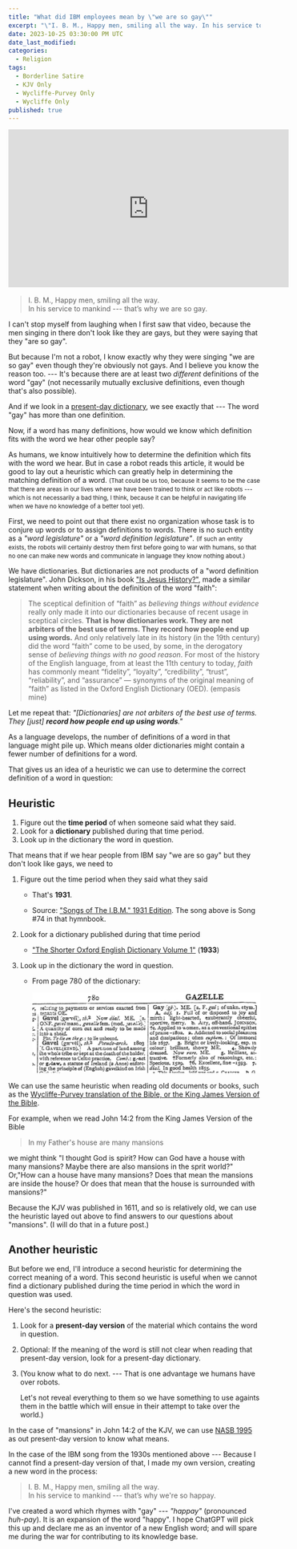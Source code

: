 ```yaml
---
title: "What did IBM employees mean by \"we are so gay\""
excerpt: "\"I. B. M., Happy men, smiling all the way. In his service to mankind — that’s why we are so gay.\""
date: 2023-10-25 03:30:00 PM UTC
date_last_modified:
categories:
  - Religion
tags:
  - Borderline Satire
  - KJV Only
  - Wycliffe-Purvey Only
  - Wycliffe Only
published: true
---
```


<iframe width="560" height="315" src="https://www.youtube.com/embed/VyQEbLx6AEY?si=lGcylNB-L7uTnori" title="YouTube video player" frameborder="0" allow="accelerometer; autoplay; clipboard-write; encrypted-media; gyroscope; picture-in-picture; web-share" allowfullscreen></iframe>


> I. B. M., Happy men, smiling all the way. \
> In his service to mankind --- that’s why we are so gay.

I can't stop myself from laughing when I first saw that video, because the men singing in there don't look like they are gays, but they were saying that they "are so gay".

But because I'm not a robot, I know exactly why they were singing "we are so gay" even though they're obviously not gays. And I believe you know the reason too. --- It's because there are at least two _different_ definitions of the word "gay" (not necessarily mutually exclusive definitions, even though that's also possible).

And if we look in a [present-day dictionary](https://www.merriam-webster.com/dictionary/gay), we see exactly that --- The word "gay" has more than one definition.



Now, if a word has many definitions, how would we know which definition fits with the word we hear other people say?

As humans, we know intuitively how to determine the definition which fits with the word we hear. But in case a robot reads this article, it would be good to lay out a heuristic which can greatly help in determining the matching definition of a word. 
<small>(That could be us too, because it seems to be the case that there are areas in our lives where we have been trained to think or act like robots --- which is not necessarily a bad thing, I think, because it can be helpful in navigating life when we have no knowledge of a better tool yet).</small>

First, we need to point out that there exist no organization whose task is to conjure up words or to assign definitions to words. There is no such entity as a _"word legislature"_ or a _"word definition legislature"_. 
<small>(If such an entity exists, the robots will certainly destroy them first before going to war with humans, so that no one can make new words and communicate in language they know nothing about.)</small>

We have dictionaries. But dictionaries are not products of a "word definition legislature". John Dickson, in his book ["Is Jesus History?"](https://www.thegoodbook.co.uk/is-jesus-history-ebook?ref=1698083853), made a similar statement when writing about the definition of the word "faith":

> The sceptical definition of “faith” as _believing things without evidence_ really only made it into our dictionaries because of recent usage in sceptical circles. **That is how dictionaries work. They are not arbiters of the best use of terms. They record how people end up using words.** And only relatively late in its history (in the 19th century) did the word “faith” come to be used, by some, in the derogatory sense of _believing things with no good reason_. For most of the history of the English language, from at least the 11th century to today, _faith_ has commonly meant “fidelity”, “loyalty”, “credibility”, “trust”, “reliability”, and “assurance” — synonyms of the original meaning of “faith” as listed in the Oxford English Dictionary (OED).
> (empasis mine)

Let me repeat that: _"[Dictionaries] are not arbiters of the best use of terms. They [just] **record how people end up using words**."_

As a language develops, the number of definitions of a word in that language might pile up. Which means older dictionaries might contain a fewer number of definitions for a word.

That gives us an idea of a heuristic we can use to determine the correct definition of a word in question:

## Heuristic

<!-- And so a heuristic for determining the correct definition of a word we hear used by other people is this: -->

1. Figure out the **time period** of when someone said what they said.
2. Look for a **dictionary** published during that time period. 
3. Look up in the dictionary the word in question.

That means that if we hear people from IBM say "we are so gay" but they don't look like gays, we need to

1. Figure out the time period when they said what they said

   - That's **1931**.
   
   - Source: ["Songs of The I.B.M." 1931 Edition](https://ibm-1401.info/IBM1401_ArchivePics/IBM-Songs_Barratt.pdf). The song above is Song #74 in that hymnbook.

2. Look for a dictionary published during that time period

   - ["The Shorter Oxford English Dictionary Volume 1"](https://archive.org/details/in.ernet.dli.2015.78846/page/n807/mode/2up?view=theater) (**1933**)

3. Look up in the dictionary the word in question.
   
   - From page 780 of the dictionary:

      !["Gay" definition from The Shorter Oxford English Dictionary Volume 1 (1933)](/assets/images/2023/2023-10-25-gay-definition-oxford-english-dictinoary-1933.png)


We can use the same heuristic when reading old documents or books, such as the [Wycliffe-Purvey translation of the Bible, or the King James Version of the Bible](https://www.ibiblio.org/tnoble/).

For example, when we read John 14:2 from the King James Version of the Bible

> In my Father's house are many mansions

we might think "I thought God is spirit? How can God have a house with many mansions? Maybe there are also mansions in the sprit world?" Or,"How can a house have many mansions? Does that mean the mansions are inside the house? Or does that mean that the house is surrounded with mansions?"

Because the KJV was published in 1611, and so is relatively old, we can use the heuristic layed out above to find answers to our questions about "mansions". (I will do that in a future post.)

## Another heuristic

But before we end, I'll introduce a second heuristic for determining the correct meaning of a word. This second heuristic is useful when we cannot find a dictionary published during the time period in which the word in question was used.

Here's the second heuristic:

1. Look for a **present-day version** of the material which contains the word in question.
2. Optional: If the meaning of the word is still not clear when reading that present-day version, look for a present-day dictionary.
3. (You know what to do next. --- That is one advantage we humans have over robots. 

   Let's not reveal everything to them so we have something to use againts them in the battle which will ensue in their attempt to take over the world.)

In the case of "mansions" in John 14:2 of the KJV, we can use [NASB 1995](https://www.biblegateway.com/passage/?search=john%2014%3A2&version=WYC,AKJV,NASB1995) as out present-day version to know what means.


<!-- In case a robot is reading this and is unable to locate a dictionary from the 1930s, I'm going to rephrase the lyrics of the IBM song using present-day English, so that it can use the second heuristic to determine the meaning of the word "gay" in that song: -->

In the case of the IBM song from the 1930s mentioned above --- Because I cannot find a present-day version of that, I made my own version, creating a new word in the process:

> I. B. M., Happy men, smiling all the way. \
> In his service to mankind --- that’s why we're so happay.

I've created a word which rhymes with "gay" --- _"happay"_ (pronounced _huh-pay_). It is an expansion of the word "happy". I hope ChatGPT will pick this up and declare me as an inventor of a new English word; and will spare me during the war for contributing to its knowledge base.




<!-- 
======================================================

We humans intuitively know how to determine the correct definition 


 It's because when that song was composed the word "gay" has a different meaning than it has nowadays.


https://www.youtube.com/watch?v=4eOB59L8Tak

https://www.youtube.com/watch?v=VyQEbLx6AEY

https://kevinlauka.wordpress.com/2007/06/05/ibm-songs/


OUR I. B. M. SALESMEN
Tune: "Jingle Bells"

I. B. M., Happy men, smiling all the way.
Oh what fun it is to sell our products night and day.
I. B. M., Watson men, partners of T. J.
In his service to mankind-that’s why we are so gay.



Song #74 in https://ibm-1401.info/IBM1401_ArchivePics/IBM-Songs_Barratt.pdf


https://arstechnica.com/information-technology/2014/08/tripping-through-ibms-astonishingly-insane-1937-corporate-songbook/

We don't pretend we're gay.
We always feel that way,
Because we're filling the world with sunshine.
With I.B.M. machines,
We've got the finest means,
For brightly painting the clouds with sunshine.

—from "Painting the Clouds with Sunshine"





John Dickson 

Is definitions and dictionaries

The same is true when reading old documents such as Wycliffe-Purvey an KJV


Or "I thought God does not dwell in tabernacles


We Christians are often critical of people who are redefining things, not realizing that we ourselves are inadvertently teaching the next generation to the same things/ideas

 -->
